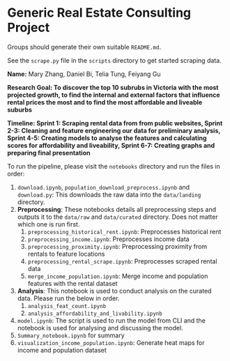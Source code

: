 # Generic Real Estate Consulting Project
Groups should generate their own suitable `README.md`.

See the `scrape.py` file in the `scripts` directory to get started scraping data. 

**Name:** Mary Zhang, Daniel Bi, Telia Tung, Feiyang Gu

**Research Goal: To discover the top 10 subrubs in Victoria with the most projected growth, to find the internal and external factors that influence rental prices the most and to find the most affordable and liveable suburbs**

**Timeline: Sprint 1: Scraping rental data from from public websites, Sprint 2-3: Cleaning and feature engineering our data for preliminary analysis, Sprint 4-5: Creating models to analyse the features and calculating scores for affordability and liveability, Sprint 6-7: Creating graphs and preparing final presentation** 

To run the pipeline, please visit the `notebooks` directory and run the files in order:
1. `download.ipynb`, `population_download_preprocess.ipynb` and `download.py`: This downloads the raw data into the `data/landing` directory.
2. **Preprocessing**: These notebooks details all preprocessing steps and outputs it to the `data/raw` and `data/curated` directory. Does not matter which one is run first.
   1. `preprocessing_historical_rent.ipynb`: Preprocesses historical rent
   2. `preprocessing_income.ipynb`: Preprocesses income data
   3. `preprocessing_proximity.ipynb`: Preprocessing proximity from rentals to feature locations
   4. `preprocessing_rental_scrape.ipynb`: Preprocesses scraped rental data
   5. `merge_income_population.ipynb`: Merge income and population features with the rental dataset
3. **Analysis**: This notebook is used to conduct analysis on the curated data. Please run the below in order.
   1. `analysis_feat_count.ipynb`
   2. `analysis_affordability_and_livability.ipynb`
4. `model.ipynb`: The script is used to run the model from CLI and the notebook is used for analysing and discussing the model.
5. `Summary_notebook.ipynb` for summary
6. `visualization_income_population.ipynb`: Generate heat maps for income and population dataset


